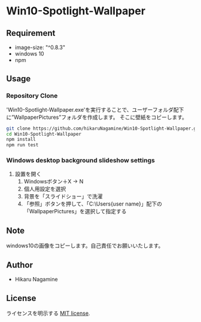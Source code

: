 # Win10-Spotlight-Wallpaper

## Requirement

* image-size: "^0.8.3"
* windows 10
* npm

## Usage


### Repository Clone

'Win10-Spotlight-Wallpaper.exe'を実行することで、ユーザーフォルダ配下に”WallpaperPictures”フォルダを作成します。
そこに壁紙をコピーします。

```bash
git clone https://github.com/hikaruNagamine/Win10-Spotlight-Wallpaper.git
cd Win10-Spotlight-Wallpaper
npm install
npm run test
```
### Windows desktop background slideshow settings

1. 設置を開く
    1. Windowsボタン＋X -> N
    2. 個人用設定を選択
    3. 背景を「スライドショー」で洗濯
    4. 「参照」ボタンを押して、「C:\Users\{user name}」配下の「WallpaperPictures」を選択して指定する

## Note

windows10の画像をコピーします。自己責任でお願いいたします。

## Author

* Hikaru Nagamine

## License
ライセンスを明示する
[MIT license](https://en.wikipedia.org/wiki/MIT_License).
